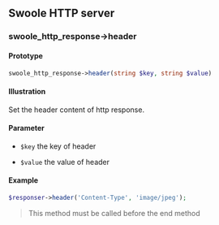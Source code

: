 ## Swoole HTTP server

### swoole_http_response->header

#### Prototype

```php
swoole_http_response->header(string $key, string $value)
```

#### Illustration

Set the header content of http response.

#### Parameter

- `$key` the key of header

- `$value` the value of header

#### Example

```php
$responser->header('Content-Type', 'image/jpeg');
```

> This method must be called before the end method
